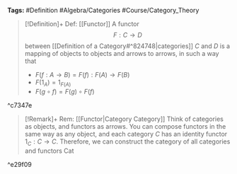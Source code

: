 **Tags:** #Definition #Algebra/Categories #Course/Category_Theory 

> [!Definition]+ Def: [[Functor]]
> A functor
> $$F:C\to D$$
> between [[Definition of a Category#^824748|categories]] $C$ and $D$ is a mapping of objects to objects and arrows to arrows, in such a way that
> - $F(f:A\to B)=F(f):F(A)\to F(B)$
> - $F(1_{A})=1_{F(A)}$
> - $F(g\circ f)=F(g)\circ F(f)$

^c7347e

> [!Remark]+ Rem: [[Functor|Category Category]]
> Think of categories as objects, and functors as arrows. You can compose functors in the same way as any object, and each category $C$ has an identity functor $1_{C}:C\to C$.
> Therefore, we can construct the category of all categories and functors $\text{Cat}$

^e29f09
